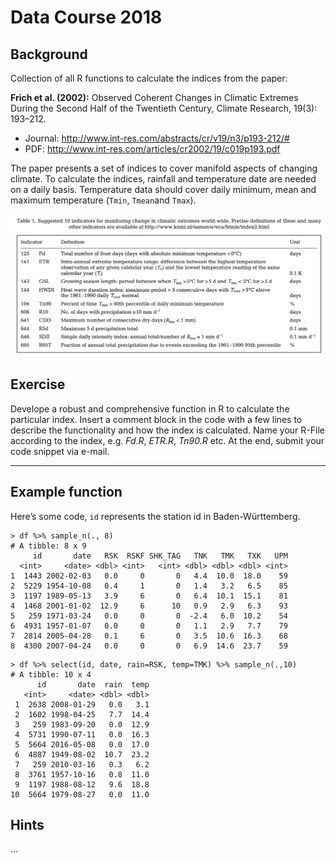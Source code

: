# Data Course 2018

## Background
Collection of all R functions to calculate the indices from the paper: 

**Frich et al. (2002):** Observed Coherent Changes in Climatic Extremes During the Second Half of the Twentieth Century, Climate Research, 19(3): 193–212. 
 * Journal: <http://www.int-res.com/abstracts/cr/v19/n3/p193-212/#> 
 * PDF: <http://www.int-res.com/articles/cr2002/19/c019p193.pdf>

The paper presents a set of indices to cover manifold aspects of changing climate. To calculate the indices, rainfall and temperature date are needed on a daily basis. Temperature data should cover daily minimum, mean and maximum temperature (`Tmin`, `Tmean`and `Tmax`).

![frich](frich_index.png "Frich et al. 2002")

## Exercise 

Develope a robust and comprehensive function in R to calculate the particular index. Insert a comment block in the code with a few lines to describe the functionality and how the index is calculated.
Name your R-File according to the index, e.g. _Fd.R_, _ETR.R_, _Tn90.R_ etc.
At the end, submit your code snippet via e-mail.

---
## Example function

Here’s some code, ```id``` represents the station id in Baden-Württemberg.
```{r}
> df %>% sample_n(., 8)
# A tibble: 8 x 9
     id       date   RSK  RSKF SHK_TAG   TNK   TMK   TXK   UPM
  <int>     <date> <dbl> <int>   <int> <dbl> <dbl> <dbl> <int>
1  1443 2002-02-03   0.0     0       0   4.4  10.0  18.0    59
2  5229 1954-10-08   0.4     1       0   1.4   3.2   6.5    85
3  1197 1989-05-13   3.9     6       0   6.4  10.1  15.1    81
4  1468 2001-01-02  12.9     6      10   0.9   2.9   6.3    93
5   259 1971-03-24   0.0     0       0  -2.4   6.0  10.2    54
6  4931 1957-01-07   0.0     0       0   1.1   2.9   7.7    79
7  2814 2005-04-28   0.1     6       0   3.5  10.6  16.3    68
8  4300 2007-04-24   0.0     0       0   6.9  14.6  23.7    59
```


```
> df %>% select(id, date, rain=RSK, temp=TMK) %>% sample_n(.,10)
# A tibble: 10 x 4
      id       date  rain  temp
   <int>     <date> <dbl> <dbl>
 1  2638 2008-01-29   0.0   3.1
 2  1602 1998-04-25   7.7  14.4
 3   259 1983-09-20   0.0  12.9
 4  5731 1990-07-11   0.0  16.3
 5  5664 2016-05-08   0.0  17.0
 6  4887 1949-08-02  10.7  23.2
 7   259 2010-03-16   0.3   6.2
 8  3761 1957-10-16   0.8  11.0
 9  1197 1988-08-12   9.6  18.8
10  5664 1979-08-27   0.0  11.0
```

## Hints
...

